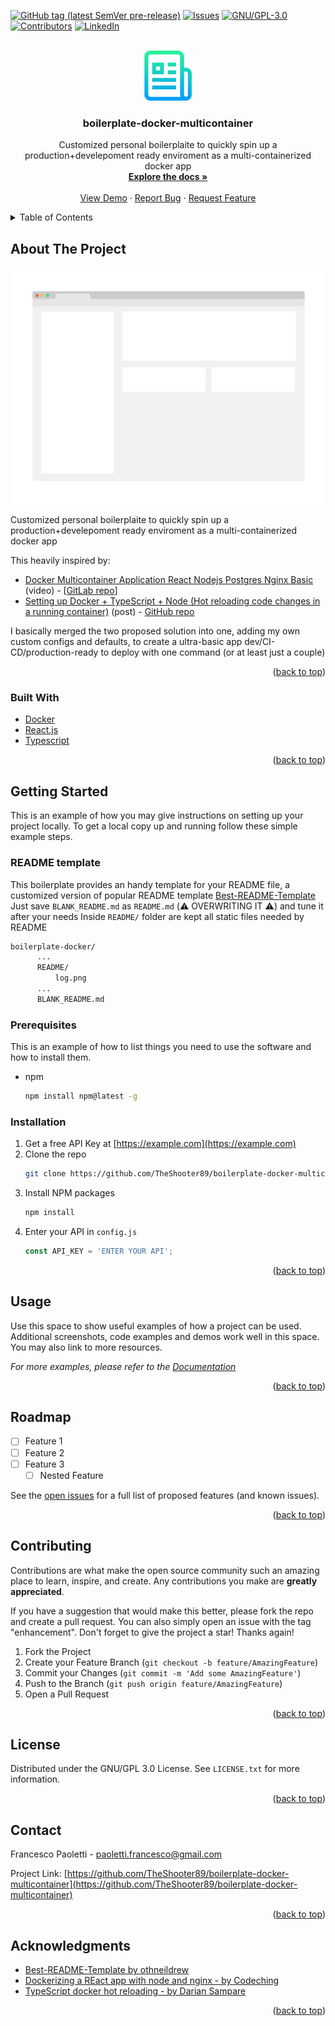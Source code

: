 <div id="top"></div>
<!--
*** Thanks for checking out the Best-README-Template. If you have a suggestion
*** that would make this better, please fork the repo and create a pull request
*** or simply open an issue with the tag "enhancement".
*** Don't forget to give the project a star!
*** Thanks again! Now go create something AMAZING! :D
-->



<!-- PROJECT SHIELDS -->
<!--
*** I'm using markdown "reference style" links for readability.
*** Reference links are enclosed in brackets [ ] instead of parentheses ( ).
*** See the bottom of this document for the declaration of the reference variables
*** for contributors-url, forks-url, etc. This is an optional, concise syntax you may use.
*** https://www.markdownguide.org/basic-syntax/#reference-style-links
-->
[![GitHub tag (latest SemVer pre-release)][version-shield]][version-url]
[![Issues][issues-shield]][issues-url]
[![GNU/GPL-3.0][license-shield]][license-url]
[![Contributors][contributors-shield]][contributors-url]
[![LinkedIn][linkedin-shield]][linkedin-url]



<!-- PROJECT LOGO -->
<br />
<div align="center">
  <a href="https://github.com/TheShooter89/boilerplate-docker-multicontainer">
    <img src="README/logo.png" alt="Logo" width="80" height="80">
  </a>

<h3 align="center">boilerplate-docker-multicontainer</h3>

  <p align="center">
    Customized personal boilerplaite to quickly spin up a production+develepoment ready enviroment as a multi-containerized docker app
    <br />
    <a href="https://github.com/TheShooter89/boilerplate-docker-multicontainer"><strong>Explore the docs »</strong></a>
    <br />
    <br />
    <a href="https://github.com/TheShooter89/boilerplate-docker-multicontainer">View Demo</a>
    ·
    <a href="https://github.com/TheShooter89/boilerplate-docker-multicontainer/issues">Report Bug</a>
    ·
    <a href="https://github.com/TheShooter89/boilerplate-docker-multicontainer/issues">Request Feature</a>
  </p>
</div>



<!-- TABLE OF CONTENTS -->
<details>
  <summary>Table of Contents</summary>
  <ol>
    <li>
      <a href="#about-the-project">About The Project</a>
      <ul>
        <li><a href="#built-with">Built With</a></li>
      </ul>
    </li>
    <li>
      <a href="#getting-started">Getting Started</a>
      <ul>
        <li><a href="#readme">README template</a></li>
        <li><a href="#prerequisites">Prerequisites</a></li>
        <li><a href="#installation">Installation</a></li>
      </ul>
    </li>
    <li><a href="#usage">Usage</a></li>
    <li><a href="#roadmap">Roadmap</a></li>
    <li><a href="#contributing">Contributing</a></li>
    <li><a href="#license">License</a></li>
    <li><a href="#contact">Contact</a></li>
    <li><a href="#acknowledgments">Acknowledgments</a></li>
  </ol>
</details>



<!-- ABOUT THE PROJECT -->
## About The Project

[![Product Name Screen Shot][product-screenshot]](https://example.com)

Customized personal boilerplaite to quickly spin up a production+develepoment ready enviroment as a multi-containerized docker app

This heavily inspired by:

* [Docker Multicontainer Application React Nodejs Postgres Nginx Basic](https://youtu.be/-pTel5FojAQ) (video) - [[GitLab repo](https://gitlab.com/codeching/docker-multicontainer-application-react-nodejs-postgres-nginx-basic)]
* [Setting up Docker + TypeScript + Node (Hot reloading code changes in a running container)](https://dev.to/dariansampare/setting-up-docker-typescript-node-hot-reloading-code-changes-in-a-running-container-2b2f) (post) - [GitHub repo](https://github.com/justDare/TypeScript-Node-Docker)

I basically merged the two proposed solution into one, adding my own custom configs and defaults, to create a ultra-basic app dev/CI-CD/production-ready to deploy with one command (or at least just a couple)

<p align="right">(<a href="#top">back to top</a>)</p>



### Built With

* [Docker](https://www.docker.com)
* [React.js](https://reactjs.org/)
* [Typescript](https://www.typescriptlang.org)

<p align="right">(<a href="#top">back to top</a>)</p>



<!-- GETTING STARTED -->
## Getting Started

This is an example of how you may give instructions on setting up your project locally.
To get a local copy up and running follow these simple example steps.

### README template

This boilerplate provides an handy template for your README file, a customized version of popular README template [Best-README-Template](https://github.com/othneildrew/Best-README-Template)
Just save `BLANK_README.md` as `README.md` (⚠️  OVERWRITING IT ⚠️) and tune it after your needs
Inside `README/` folder are kept all static files needed by README
  ```sh
  boilerplate-docker/
        ...
        README/
            log.png
        ...
        BLANK_README.md
  ```

### Prerequisites

This is an example of how to list things you need to use the software and how to install them.
* npm
  ```sh
  npm install npm@latest -g
  ```

### Installation

1. Get a free API Key at [https://example.com](https://example.com)
2. Clone the repo
   ```sh
   git clone https://github.com/TheShooter89/boilerplate-docker-multicontainer.git
   ```
3. Install NPM packages
   ```sh
   npm install
   ```
4. Enter your API in `config.js`
   ```js
   const API_KEY = 'ENTER YOUR API';
   ```

<p align="right">(<a href="#top">back to top</a>)</p>



<!-- USAGE EXAMPLES -->
## Usage

Use this space to show useful examples of how a project can be used. Additional screenshots, code examples and demos work well in this space. You may also link to more resources.

_For more examples, please refer to the [Documentation](https://example.com)_

<p align="right">(<a href="#top">back to top</a>)</p>



<!-- ROADMAP -->
## Roadmap

- [ ] Feature 1
- [ ] Feature 2
- [ ] Feature 3
    - [ ] Nested Feature

See the [open issues](https://github.com/TheShooter89/boilerplate-docker-multicontainer/issues) for a full list of proposed features (and known issues).

<p align="right">(<a href="#top">back to top</a>)</p>



<!-- CONTRIBUTING -->
## Contributing

Contributions are what make the open source community such an amazing place to learn, inspire, and create. Any contributions you make are **greatly appreciated**.

If you have a suggestion that would make this better, please fork the repo and create a pull request. You can also simply open an issue with the tag "enhancement".
Don't forget to give the project a star! Thanks again!

1. Fork the Project
2. Create your Feature Branch (`git checkout -b feature/AmazingFeature`)
3. Commit your Changes (`git commit -m 'Add some AmazingFeature'`)
4. Push to the Branch (`git push origin feature/AmazingFeature`)
5. Open a Pull Request

<p align="right">(<a href="#top">back to top</a>)</p>



<!-- LICENSE -->
## License

Distributed under the GNU/GPL 3.0 License. See `LICENSE.txt` for more information.

<p align="right">(<a href="#top">back to top</a>)</p>



<!-- CONTACT -->
## Contact

Francesco Paoletti - paoletti.francesco@gmail.com

Project Link: [https://github.com/TheShooter89/boilerplate-docker-multicontainer](https://github.com/TheShooter89/boilerplate-docker-multicontainer)

<p align="right">(<a href="#top">back to top</a>)</p>



<!-- ACKNOWLEDGMENTS -->
## Acknowledgments

* [Best-README-Template by othneildrew](https://github.com/othneildrew/Best-README-Template)
* [Dockerizing a REact app with node and nginx - by Codeching](https://youtu.be/-pTel5FojAQ)
* [TypeScript docker hot reloading - by Darian Sampare](https://dev.to/dariansampare/setting-up-docker-typescript-node-hot-reloading-code-changes-in-a-running-container-2b2f)

<p align="right">(<a href="#top">back to top</a>)</p>



<!-- MARKDOWN LINKS & IMAGES -->
<!-- https://www.markdownguide.org/basic-syntax/#reference-style-links -->
[version-shield]: https://img.shields.io/github/v/tag/TheShooter89/boilerplate-docker-multicontainer?include_prereleases&label=version&style=flat
[version-url]: https://github.com/TheShooter89/boilerplate-docker-multicontainer/tags
[contributors-shield]: https://img.shields.io/github/contributors/TheShooter89/boilerplate-docker-multicontainer.svg?style=flat
[contributors-url]: https://github.com/TheShooter89/boilerplate-docker-multicontainer/graphs/contributors
[issues-shield]: https://img.shields.io/github/issues/TheShooter89/boilerplate-docker-multicontainer.svg?style=flat
[issues-url]: https://github.com/TheShooter89/boilerplate-docker-multicontainer/issues
[license-shield]: https://img.shields.io/github/license/TheShooter89/boilerplate-docker-multicontainer.svg?style=flat
[license-url]: https://github.com/TheShooter89/boilerplate-docker-multicontainer/blob/master/LICENSE.txt
[linkedin-shield]: https://img.shields.io/badge/-LinkedIn-black.svg?style=flat&logo=linkedin&colorB=555
[linkedin-url]: https://linkedin.com/in/linkedin_username
[product-screenshot]: README/screenshot.png
